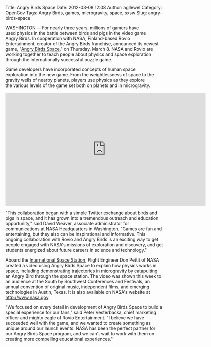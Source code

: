 Title: Angry Birds Space
Date: 2012-03-08 12:08
Author: agllewel
Category: OpenGov
Tags: Angry Birds, games, microgravity, space, sxsw
Slug: angry-birds-space

WASHINGTON -- For nearly three years, millions of gamers have
used physics in the battle between birds and pigs in the video game
Angry Birds. In cooperation with NASA, Finland-based Rovio
Entertainment, creator of the Angry Birds franchise, announced its
newest game, "[Angry Birds Space][]," on Thursday, March 8. NASA and
Rovio are working together to teach people about physics and space
exploration through the internationally successful puzzle game.

Game developers have incorporated concepts of human space
exploration into the new game. From the weightlessness of space to the
gravity wells of nearby planets, players use physics as they explore
the various levels of the game set both on planets and in microgravity.

<iframe src="http://www.youtube.com/embed/lxI1L1RiSJQ" frameborder="0" width="640" height="360"></iframe>

"This collaboration began with a simple Twitter exchange about birds and
pigs in space, and it has grown into a tremendous outreach and education
opportunity," said David Weaver, associate administrator for
communications at NASA Headquarters in Washington. "Games are fun and
entertaining, but they also can be inspirational and informative. This
ongoing collaboration with Rovio and Angry Birds is an exciting way to
get people engaged with NASA's missions of exploration and discovery,
and get students energized about future careers in science and
technology."

Aboard the [International Space Station][], Flight Engineer Don Pettit
of NASA created a video using Angry Birds Space to explain how physics
works in space, including demonstrating trajectories in [microgravity][]
by catapulting an Angry Bird through the space station. The video was
shown this week to an audience at the South by Southwest Conferences and
Festivals, an annual convention of original music, independent films,
and emerging technologies in Austin, Texas. It is also available on
NASA's website at http://www.nasa.gov.

"We focused on every detail in development of Angry Birds Space to build
a special experience for our fans," said Peter Vesterbacka, chief
marketing officer and mighty eagle of Rovio Entertainment. "I believe we
have succeeded well with the game, and we wanted to create something as
unique around our launch events. NASA has been the perfect partner for
our Angry Birds Space program, and we can't wait to work with them on
creating more compelling educational experiences."

  [Angry Birds Space]: http://www.angrybirds.com/space
  [International Space Station]: http://www.nasa.gov/station
  [microgravity]: http://www.nasa.gov/microgravity
